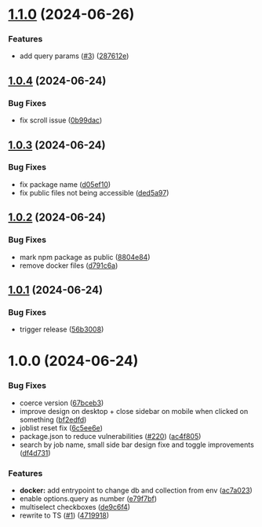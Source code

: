 # [1.1.0](https://github.com/sealos/agendash/compare/v1.0.4...v1.1.0) (2024-06-26)


### Features

* add query params ([#3](https://github.com/sealos/agendash/issues/3)) ([287612e](https://github.com/sealos/agendash/commit/287612e3022917668c9795c7a4ced8c5791256a8))

## [1.0.4](https://github.com/sealos/agendash/compare/v1.0.3...v1.0.4) (2024-06-24)


### Bug Fixes

* fix scroll issue ([0b99dac](https://github.com/sealos/agendash/commit/0b99dac42e56b7a679122f8241607d4fc8d42812))

## [1.0.3](https://github.com/sealos/agendash/compare/v1.0.2...v1.0.3) (2024-06-24)


### Bug Fixes

* fix package name ([d05ef10](https://github.com/sealos/agendash/commit/d05ef10605053013f6ffffb4afd30b01e525021f))
* fix public files not being accessible ([ded5a97](https://github.com/sealos/agendash/commit/ded5a975bf5b6b897d9aaa7863da6ed788c673cd))

## [1.0.2](https://github.com/sealos/agendash/compare/v1.0.1...v1.0.2) (2024-06-24)


### Bug Fixes

* mark npm package as public ([8804e84](https://github.com/sealos/agendash/commit/8804e84274a062bf6db9cc25680a68b13e4e4f69))
* remove docker files ([d791c6a](https://github.com/sealos/agendash/commit/d791c6a1798d5e71c579b97a3f4c00f99f6bd79c))

## [1.0.1](https://github.com/sealos/agendash/compare/v1.0.0...v1.0.1) (2024-06-24)


### Bug Fixes

* trigger release ([56b3008](https://github.com/sealos/agendash/commit/56b300806f8cc1d68efdfc7d973f525c1642c28b))

# 1.0.0 (2024-06-24)


### Bug Fixes

* coerce version ([67bceb3](https://github.com/sealos/agendash/commit/67bceb3c19013ec729e8fa8e19c7a38d33bf872f))
* improve design on desktop + close sidebar on mobile when clicked on something ([bf2edfd](https://github.com/sealos/agendash/commit/bf2edfd8e38f31c2c6edb6125d053df572743a3d))
* joblist reset fix ([6c5ee6e](https://github.com/sealos/agendash/commit/6c5ee6e6c60e7dc56c2e0849dbba6435e5f5018e))
* package.json to reduce vulnerabilities ([#220](https://github.com/sealos/agendash/issues/220)) ([ac4f805](https://github.com/sealos/agendash/commit/ac4f805d9625411e7cc8c9f5857deaad838b3f36))
* search by job name, small side bar design fixe and toggle improvements ([df4d731](https://github.com/sealos/agendash/commit/df4d731a4d0b3a4d76c13da3f192dbbf4a0bdb07))


### Features

* **docker:** add entrypoint to change db and collection from env ([ac7a023](https://github.com/sealos/agendash/commit/ac7a023e3e449fc67c0fa61d34a958668daafbd7))
* enable options.query as number ([e79f7bf](https://github.com/sealos/agendash/commit/e79f7bf568d031ef85a85f5f399953e65be662f1))
* multiselect checkboxes ([de9c6f4](https://github.com/sealos/agendash/commit/de9c6f4b1c1ad8b95cf56ec068628f39e4e501ca))
* rewrite to TS ([#1](https://github.com/sealos/agendash/issues/1)) ([4719918](https://github.com/sealos/agendash/commit/47199180d58f1adf00254e93d4218a5e4b0295b6))

